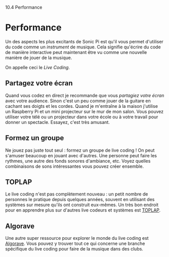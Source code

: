 10.4 Performance

# Performance

Un des aspects les plus excitants de Sonic Pi est qu'il vous permet
d'utiliser du code comme un *instrument* de musique. Cela signifie
qu'écrire du code de manière interactive peut maintenant être vu comme
une nouvelle manière de jouer de la musique.

On appelle ceci le *Live Coding*.

## Partagez votre écran

Quand vous codez en direct je recommande que vous *partagiez votre
écran* avec votre audience. Sinon c'est un peu comme jouer de la
guitare en cachant ses doigts et les cordes. Quand je m'entraîne à la
maison j'utilise un Raspberry Pi et un mini projecteur sur le mur de
mon salon. Vous pouvez utiliser votre télé ou un projecteur dans votre
école ou à votre travail pour donner un spectacle. Essayez, c'est très
amusant.

## Formez un groupe

Ne jouez pas juste tout seul : formez un groupe de live coding ! On
peut s'amuser beaucoup en jouant avec d'autres. Une personne peut
faire les rythmes, une autre des fonds sonores d'ambiance, etc. Voyez
quelles combinaisons de sons intéressantes vous pouvez créer ensemble.

## TOPLAP

Le live coding n'est pas complètement nouveau : un petit nombre de
personnes le pratique depuis quelques années, souvent en utilisant des
systèmes sur mesure qu'ils ont construit eux-mêmes. Un très bon
endroit pour en apprendre plus sur d'autres live codeurs et systèmes
est [TOPLAP](http://toplap.org).

## Algorave

Une autre super ressource pour explorer le monde du live coding est
[Algorave](http://algorave.com). Vous pouvez y trouver tout ce qui
concerne une branche spécifique du live coding pour faire de la
musique dans des clubs.
